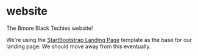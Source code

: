 # website
The Bmore Black Techies website!

We're using the [StartBootstrap Landing Page](https://github.com/BlackrockDigital/startbootstrap-landing-page)
template as the base for our landing page. We should move away from this eventually.
